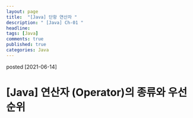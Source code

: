 ```yaml
---
layout: page
title:  "[Java] 단항 연산자 "
description: " [Java] Ch-01 "
headline: 
tags: [Java]
comments: true
published: true
categories: Java
---
```

posted [2021-06-14] 

# [Java] 연산자 (Operator)의 종류와 우선순위


